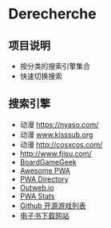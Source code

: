 # Derecherche

## 项目说明

- 按分类的搜索引擎集合
- 快速切换搜索

## 搜索引擎
- 动漫 https://nyaso.com/
- 动漫 www.kisssub.org
- 动漫 http://cosxcos.com/
- http://www.fjisu.com/
- [BoardGameGeek](https://www.boardgamegeek.com/)
- [Awesome PWA](https://github.com/hemanth/awesome-pwa)
- [PWA Directory](https://pwa-directory.appspot.com/pwas/6218679554408448)
- [Outweb.io](https://outweb.io/)
- [PWA Stats](https://www.pwastats.com/)
- [Github 开源游戏列表](https://github.com/leereilly/games)
- [电子书下载网站](https://www.jiandaoyun.com/r/5b95200de22eed486e92ac63)